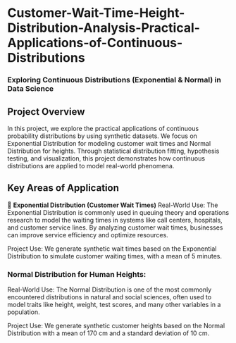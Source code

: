 # Customer-Wait-Time-Height-Distribution-Analysis-Practical-Applications-of-Continuous-Distributions
### Exploring Continuous Distributions (Exponential & Normal) in Data Science

## Project Overview
In this project, we explore the practical applications of continuous probability distributions by using synthetic datasets. 
We focus on Exponential Distribution for modeling customer wait times and Normal Distribution for heights. Through statistical 
distribution fitting, hypothesis testing, and visualization, this project demonstrates how continuous distributions are applied 
to model real-world phenomena.

## Key Areas of Application
📌 **Exponential Distribution (Customer Wait Times)**
Real-World Use: The Exponential Distribution is commonly used in queuing theory and operations research to model the waiting times in systems like call centers, hospitals, and customer service lines. By analyzing customer wait times, businesses can improve service efficiency and optimize resources.

Project Use: We generate synthetic wait times based on the Exponential Distribution to simulate customer waiting times, with a mean of 5 minutes.

### Normal Distribution for Human Heights:
Real-World Use: The Normal Distribution is one of the most commonly encountered distributions in natural and social sciences, often used to model traits like height, weight, test scores, and many other variables in a population.

Project Use: We generate synthetic customer heights based on the Normal Distribution with a mean of 170 cm and a standard deviation of 10 cm.
